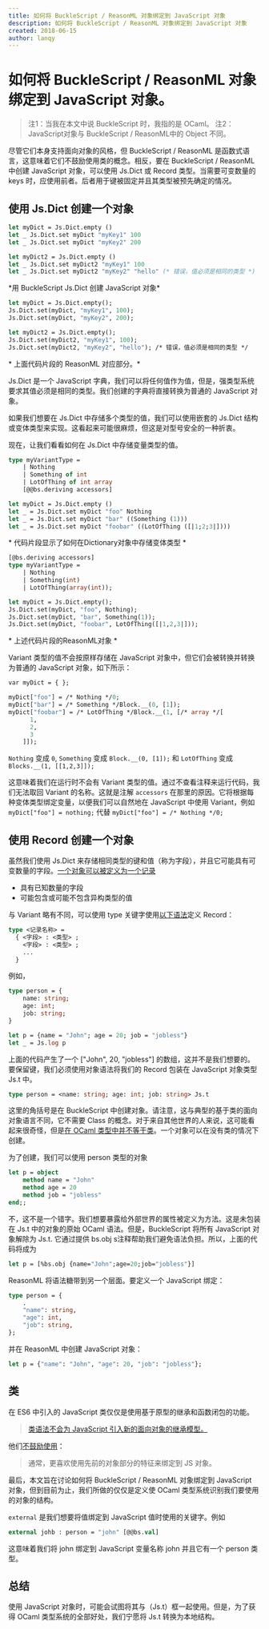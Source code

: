 ```yaml
---
title: 如何将 BuckleScript / ReasonML 对象绑定到 JavaScript 对象
description: 如何将 BuckleScript / ReasonML 对象绑定到 JavaScript 对象
created: 2018-06-15
author: lanqy
---
```


# 如何将 BuckleScript / ReasonML 对象绑定到 JavaScript 对象。

> 注1：当我在本文中说 BuckleScript 时，我指的是 OCaml。
> 注2：JavaScript对象与 BuckleScript / ReasonML中的 Object 不同。

尽管它们本身支持面向对象的风格，但 BuckleScript / ReasonML 是函数式语言，这意味着它们不鼓励使用类的概念。相反，要在 BuckleScript / ReasonML 中创建 JavaScript 对象，可以使用 Js.Dict 或 Record 类型。当需要可变数量的 keys 时，应使用前者。后者用于键被固定并且其类型被预先确定的情况。

## 使用 Js.Dict 创建一个对象


```ocaml
let myDict = Js.Dict.empty ()
let _ Js.Dict.set myDict "myKey1" 100
let _ Js.Dict.set myDict "myKey2" 200

let myDict2 = Js.Dict.empty ()
let _ Js.Dict.set myDict2 "myKey1" 100
let _ Js.Dict.set myDict2 "myKey2" "hello" (* 错误，值必须是相同的类型 *)
```
\*用 BuckleScript Js.Dict 创建 JavaScript 对象\*

```ocaml
let myDict = Js.Dict.empty();
Js.Dict.set(myDict, "myKey1", 100);
Js.Dict.set(myDict, "myKey2", 200);

let myDict2 = Js.Dict.empty();
Js.Dict.set(myDict2, "myKey1", 100);
Js.Dict.set(myDict2, "myKey2", "hello"); /* 错误，值必须是相同的类型 */

```

\* 上面代码片段的 ReasonML 对应部分。\*

Js.Dict 是一个 JavaScript 字典，我们可以将任何值作为值，但是，强类型系统要求其值必须是相同的类型。我们创建的字典将直接转换为普通的 JavaScript 对象。

如果我们想要在 Js.Dict 中存储多个类型的值，我们可以使用嵌套的 Js.Dict 结构或变体类型来实现。这看起来可能很麻烦，但这是对型号安全的一种折衷。

现在，让我们看看如何在 Js.Dict 中存储变量类型的值。

```ocaml
type myVariantType = 
    | Nothing
    | Something of int
    | LotOfThing of int array
    [@@bs.deriving accessors]

let myDict = Js.Dict.empty ()
let _ = Js.Dict.set myDict "foo" Nothing
let _ = Js.Dict.set myDict "bar" ((Something (1)))
let _ = Js.Dict.set myDict "foobar" ((LotOfThing ([|1;2;3|])))
```
\* 代码片段显示了如何在Dictionary对象中存储变体类型 \*

```ocaml
[@bs.deriving accessors]
type myVariantType = 
    | Nothing
    | Something(int)
    | LotOfThing(array(int));

let myDict = Js.Dict.empty();
Js.Dict.set(myDict, "foo", Nothing);
Js.Dict.set(myDict, "bar", Something(1));
Js.Dict.set(myDict, "foobar", LotOfThing([|1,2,3|]));
```
\* 上述代码片段的ReasonML对象 \*

Variant 类型的值不会按原样存储在 JavaScript 对象中，但它们会被转换并转换为普通的 JavaScript 对象，如下所示：

```ocaml
var myDict = { };

myDict["foo"] = /* Nothing */0;
myDict["bar"] = /* Something */Block.__(0, [1]);
myDict["foobar"] = /* LotOfThing */Block.__(1, [/* array */[
      1,
      2,
      3
    ]]);
```

`Nothing` 变成 `0`, `Something` 变成 `Block.__(0, [1]);` 和 `LotOfThing` 变成 `Blocks.__(1, [[1,2,3]]);`

这意味着我们在运行时不会有 Variant 类型的值。通过不查看注释来运行代码，我们无法取回 Variant 的名称。这就是注解 `accessors` 在那里的原因。它将根据每种变体类型绑定变量，以便我们可以自然地在 JavaScript 中使用 Variant，例如 `myDict["foo"] = nothing;` 代替 `myDict["foo"] = /* Nothing */0;`

## 使用 Record 创建一个对象

虽然我们使用 Js.Dict 来存储相同类型的键和值（称为字段），并且它可能具有可变数量的字段。[一个对象可以被定义为一个记录](https://bucklescript.github.io/docs/en/object.html#object-as-record)

- 具有已知数量的字段
- 可能包含或可能不包含异构类型的值

与 Variant 略有不同，可以使用 type 关键字使用[以下语法](https://realworldocaml.org/v1/en/html/records.html)定义 Record：

```ocaml
type <记录名称> =
  { <字段> : <类型> ;
    <字段> : <类型> ;
    ...
  }
```

例如，

```ocaml
type person = {
    name: string;
    age: int;
    job: string;
}

let p = {name = "John"; age = 20; job = "jobless"}
let _ = Js.log p
```

上面的代码产生了一个 ["John", 20, "jobless"] 的数组，这并不是我们想要的。要保留键，我们必须使用对象语法将我们的 Record 包装在 JavaScript 对象类型 Js.t 中。

```ocaml
type person = <name: string; age: int; job: string> Js.t
```

这里的角括号是在 BuckleScript 中创建对象。请注意，这与典型的基于类的面向对象语言不同，它不需要 Class 的概念。对于来自其他世界的人来说，这可能看起来很奇怪，但是[在 OCaml 类型中并不等于类](https://realworldocaml.org/v1/en/html/objects.html#ocaml-objects)。一个对象可以在没有类的情况下创建。

为了创建，我们可以使用 person 类型的对象

```ocaml
let p = object
    method name = "John"
    method age = 20
    method job = "jobless"
end;;
```

不，这不是一个错字。我们想要暴露给外部世界的属性被定义为方法。这是未包装在 Js.t 中的对象的原始 OCaml 语法。但是，BuckleScript 将所有 JavaScript 对象解除为 Js.t. 它通过提供 bs.obj s注释帮助我们避免语法负担。所以，上面的代码将成为

```ocaml
let p = [%bs.obj {name="John";age=20;job="jobless"}]
```

ReasonML 将语法糖带到另一个层面。要定义一个 JavaScript 绑定：

```ocaml
type person = {
    .
    "name": string,
    "age": int,
    "job": string,
};
```

并在 ReasonML 中创建 JavaScript 对象：

```ocaml
let p = {"name": "John", "age": 20, "job": "jobless"};
```

## 类

在 ES6 中引入的 JavaScript 类仅仅是使用基于原型的继承和函数闭包的功能。

> [类语法不会为 JavaScript 引入新的面向对象的继承模型。](https://developer.mozilla.org/en-US/docs/Web/JavaScript/Reference/Classes)

他们[不鼓励使用](https://bucklescript.github.io/docs/en/class.html#bind-to-js-classes)：

> 通常，更喜欢使用先前的对象部分的特征来绑定到 JS 对象。

最后，本文旨在讨论如何将 BuckleScript / ReasonML 对象绑定到 JavaScript 对象，但到目前为止，我们所做的仅仅是定义使 OCaml 类型系统识别我们要使用的对象的结构。

`external` 是我们想要将值绑定到 JavaScript 值时使用的关键字。例如

```ocaml
external johb : person = "john" [@@bs.val]
```

这意味着我们将 john 绑定到 JavaScript 变量名称 john 并且它有一个 person 类型。

## 总结

使用 JavaScript 对象时，可能会试图将其与（Js.t）框一起使用。但是，为了获得 OCaml 类型系统的全部好处，我们宁愿将 Js.t 转换为本地结构。
